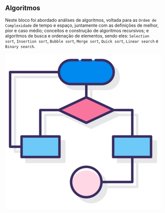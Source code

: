 ## Algoritmos

Neste bloco foi abordado análises de algoritmos, voltada para as `Ordem de Complexidade` de tempo e espaço, juntamente com as definições de melhor, pior e caso médio; conceitos e construção de algoritmos recursivos; e algoritmos de busca e ordenação de elementos, sendo eles: `Selection sort`, `Insertion sort`, `Bubble sort`, `Merge sort`, `Quick sort`, `Linear search` e `Binary search`.

<p align="center">
  <img src="https://github.com/guilherme-ac-fernandes/trybe-exercicios/blob/main/04-ciencia-da-computacao/bloco-36-algoritmos/algorithm.png" alt="Algorithm"/>
</p>

